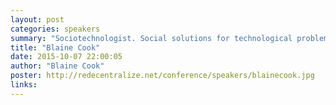 ```yaml
---
layout: post
categories: speakers
summary: "Sociotechnologist. Social solutions for technological problems. CTO / Co-founder at @Poetica. Founding Engineer at @Twitter."
title: "Blaine Cook"
date: 2015-10-07 22:00:05
author: "Blaine Cook"
poster: http://redecentralize.net/conference/speakers/blainecook.jpg
links:
---
```

